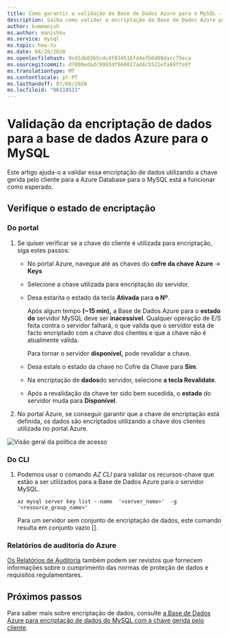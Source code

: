 ```yaml
---
title: Como garantir a validação da Base de Dados Azure para o MySQL - Encriptação de Dados
description: Saiba como validar a encriptação da Base de Dados Azure para o MySQL - Encriptação de dados utilizando a chave gerida pelos clientes.
author: kummanish
ms.author: manishku
ms.service: mysql
ms.topic: how-to
ms.date: 04/28/2020
ms.openlocfilehash: 9cd1db0365cdc4f834516fd4efb0d80dacc75eca
ms.sourcegitcommit: d7008edadc9993df960817ad4c5521efa69ffa9f
ms.translationtype: MT
ms.contentlocale: pt-PT
ms.lasthandoff: 07/08/2020
ms.locfileid: "86118533"
---
```

# <a name="validating-data-encryption-for-azure-database-for-mysql"></a>Validação da encriptação de dados para a base de dados Azure para o MySQL

Este artigo ajuda-o a validar essa encriptação de dados utilizando a chave gerida pelo cliente para a Azure Database para o MySQL está a funcionar como esperado.

## <a name="check-the-encryption-status"></a>Verifique o estado de encriptação

### <a name="from-portal"></a>Do portal

1. Se quiser verificar se a chave do cliente é utilizada para encriptação, siga estes passos:

    * No portal Azure, navegue até as chaves do **cofre da chave Azure**  ->  **Keys**
    * Selecione a chave utilizada para encriptação do servidor.
    * Desa estarita o estado da tecla **Ativada** para **o Nº**.
  
       Após algum tempo **(~15 min),** a Base de Dados Azure para o **estado do** servidor MySQL deve ser **inacessível**. Qualquer operação de E/S feita contra o servidor falhará, o que valida que o servidor está de facto encriptado com a chave dos clientes e que a chave não é atualmente válida.
    
       Para tornar o servidor **disponível,** pode revalidar a chave. 
    
    * Desa estale o estado da chave no Cofre da Chave para **Sim**.
    * Na encriptação de **dados**do servidor, selecione **a tecla Revalidate**.
    * Após a revalidação da chave ter sido bem sucedida, o **estado** do servidor muda para **Disponível**.

2. No portal Azure, se conseguir garantir que a chave de encriptação está definida, os dados são encriptados utilizando a chave dos clientes utilizada no portal Azure.

  ![Visão geral da política de acesso](media/concepts-data-access-and-security-data-encryption/byok-validate.png)

### <a name="from-cli"></a>Do CLI

1. Podemos usar o comando *AZ CLI* para validar os recursos-chave que estão a ser utilizados para a Base de Dados Azure para o servidor MySQL.

    ```azurecli-interactive
   az mysql server key list --name  '<server_name>'  -g '<resource_group_name>'
    ```

    Para um servidor sem conjunto de encriptação de dados, este comando resulta em conjunto vazio [].

### <a name="azure-audit-reports"></a>Relatórios de auditoria do Azure

[Os Relatórios de Auditoria](https://servicetrust.microsoft.com) também podem ser revistos que fornecem informações sobre o cumprimento das normas de proteção de dados e requisitos regulamentares.

## <a name="next-steps"></a>Próximos passos

Para saber mais sobre encriptação de dados, consulte [a Base de Dados Azure para encriptação de dados do MySQL com a chave gerida pelo cliente](concepts-data-encryption-mysql.md).